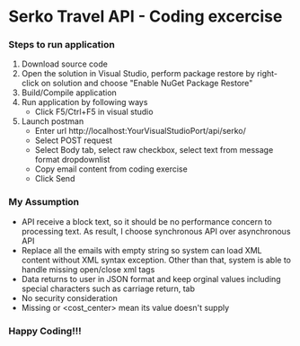 # Serko Travel API - Coding excercise
### Steps to run application
1. Download source code
2. Open the solution in Visual Studio, perform package restore by right-click on solution and choose "Enable NuGet Package Restore"
3. Build/Compile application
4. Run application by following ways
   - Click F5/Ctrl+F5 in visual studio
5. Launch postman
   - Enter url http://localhost:YourVisualStudioPort/api/serko/
   - Select POST request
   - Select Body tab, select raw checkbox, select text from message format dropdownlist
   - Copy email content from coding exercise
   - Click Send
   
### My Assumption
   - API receive a block text, so it should be no performance concern to processing text. As result, I choose synchronous API over asynchronous API
   - Replace all the emails with empty string so system can load XML content without XML syntax exception. Other than that, system is able to handle missing open/close xml tags
   - Data returns to user in JSON format and keep orginal values including special characters such as carriage return, tab
   - No security consideration
   - Missing <total> or <cost_center> mean its value doesn't supply
   
### Happy Coding!!!